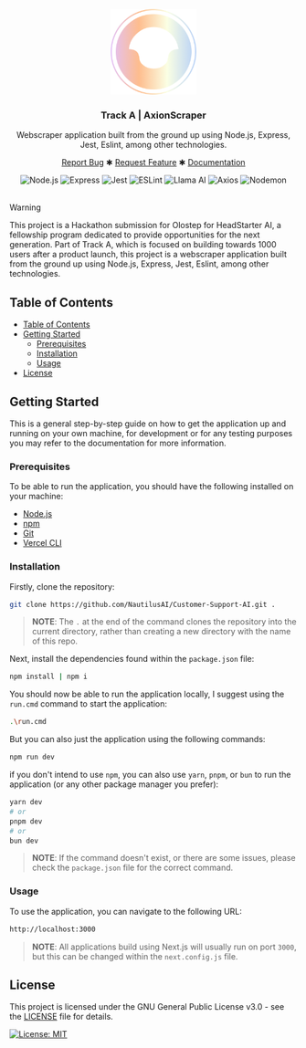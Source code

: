 <br />
<div align="center">
  <a href="#">
    <img src="./axion-scraper-logo.png" alt="AxionScraper Logo" height="150">
  </a>

<h3 align="center">
    Track A | AxionScraper
</h3>
  <p align="center">
    Webscraper application built from the ground up using Node.js, Express, Jest, Eslint, among other technologies.
    <br />
    <div align="center">
        <a href="#">Report Bug</a>
        ✱
        <a href="#">Request Feature</a>
        ✱
        <a href="#">Documentation</a>
    </div>
  </p>
</div>

<div align="center">
    <img src="https://img.shields.io/badge/-Node.js-%23339933?style=for-the-badge&logo=node.js&logoColor=white" alt="Node.js">
    <img src="https://img.shields.io/badge/-Express-%23000000?style=for-the-badge&logo=express&logoColor=white" alt="Express">
    <img src="https://img.shields.io/badge/-Jest-%23C21325?style=for-the-badge&logo=jest&logoColor=white" alt="Jest">
    <img src="https://img.shields.io/badge/-ESLint-%234B32C3?style=for-the-badge&logo=eslint&logoColor=white" alt="ESLint">
    <img src="https://img.shields.io/badge/-Llama%20AI-%23FFA500?style=for-the-badge&logo=ai&logoColor=white" alt="Llama AI">
    <img src="https://img.shields.io/badge/-Axios-%234B32C3?style=for-the-badge&logo=axios&logoColor=white" alt="Axios">
    <img src="https://img.shields.io/badge/-Nodemon-%23339933?style=for-the-badge&logo=nodemon&logoColor=white" alt="Nodemon">
</div>
<br>

> [!WARNING] 
> This project is a Hackathon submission for Olostep for HeadStarter AI, a fellowship program dedicated to provide opportunities for the next generation. Part of Track A, which is focused on building towards 1000 users after a product launch, this project is a webscraper application built from the ground up using Node.js, Express, Jest, Eslint, among other technologies.

## Table of Contents

- [Table of Contents](#table-of-contents)
- [Getting Started](#getting-started)
  - [Prerequisites](#prerequisites)
  - [Installation](#installation)
  - [Usage](#usage)
- [License](#license)

## Getting Started

This is a general step-by-step guide on how to get the application up and running on your own machine, for development or for any testing purposes you may refer to the documentation for more information.

### Prerequisites

To be able to run the application, you should have the following installed on your machine:
- [Node.js](https://nodejs.org/en/)
- [npm](https://www.npmjs.com/)
- [Git](https://git-scm.com/)
- [Vercel CLI](https://vercel.com/download)

### Installation

Firstly, clone the repository:
```bash
git clone https://github.com/NautilusAI/Customer-Support-AI.git .
```

> **NOTE**: The `.` at the end of the command clones the repository into the current directory, rather than creating a new directory with the name of this repo.

Next, install the dependencies found within the `package.json` file:
```bash
npm install | npm i
```

You should now be able to run the application locally, I suggest using the `run.cmd` command to start the application:
```bash
.\run.cmd
```

But you can also just the application using the following commands:
```bash
npm run dev
```

if you don't intend to use `npm`, you can also use `yarn`, `pnpm`, or `bun` to run the application (or any other package manager you prefer):

```bash
yarn dev
# or
pnpm dev
# or
bun dev
```
> **NOTE**: If the command doesn't exist, or there are some issues, please check the `package.json` file for the correct command.

### Usage

To use the application, you can navigate to the following URL:
```bash
http://localhost:3000
```

> **NOTE**: All applications build using Next.js will usually run on port `3000`, but this can be changed within the `next.config.js` file. 

## License

This project is licensed under the GNU General Public License v3.0 - see the [LICENSE](LICENSE) file for details.

[![License: MIT](https://img.shields.io/badge/License-MIT-blue.svg)](https://opensource.org/licenses/MIT)